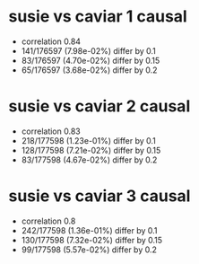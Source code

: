 # susie vs caviar  1 causal

- correlation 0.84
- 141/176597 (7.98e-02%) differ by 0.1
- 83/176597 (4.70e-02%) differ by 0.15
- 65/176597 (3.68e-02%) differ by 0.2


# susie vs caviar  2 causal

- correlation 0.83
- 218/177598 (1.23e-01%) differ by 0.1
- 128/177598 (7.21e-02%) differ by 0.15
- 83/177598 (4.67e-02%) differ by 0.2


# susie vs caviar  3 causal

- correlation 0.8
- 242/177598 (1.36e-01%) differ by 0.1
- 130/177598 (7.32e-02%) differ by 0.15
- 99/177598 (5.57e-02%) differ by 0.2


